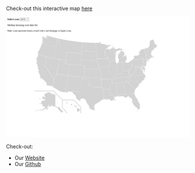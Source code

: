Check-out this interactive map [here](https://shannon-goddard.github.io/Correlation_vs_Causation/)  

![](/project.png)  

Check-out:
- Our [Website](http://leavingcabucket.s3-website.us-east-2.amazonaws.com/)
- Our [Github](https://github.com/JVChermak/Leaving_California.git)

